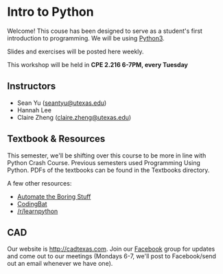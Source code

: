 # Intro to Python
Welcome! This couse has been designed to serve as a student's first introduction to programming. We will be using [Python3](https://www.python.org/downloads/).

Slides and exercises will be posted here weekly.

This workshop will be held in **CPE 2.216 6-7PM, every Tuesday**

## Instructors
* Sean Yu (seantyu@utexas.edu)
* Hannah Lee
* Claire Zheng (claire.zheng@utexas.edu)

## Textbook & Resources
This semester, we'll be shifting over this course to be more in line with Python Crash Course. Previous semesters used Programming Using Python. PDFs of the textbooks can be found in the Textbooks directory.  

A few other resources:
* [Automate the Boring Stuff](http://automatetheboringstuff.com/)
* [CodingBat](https://codingbat.com/python)
* [/r/learnpython](https://www.reddit.com/r/learnpython/wiki/index#wiki_new_to_programming.3F)

## CAD
Our website is http://cadtexas.com. Join our [Facebook](https://www.facebook.com/groups/cadtexas/) group for updates and come out to our meetings (Mondays 6-7, we'll post to Facebook/send out an email whenever we have one).
